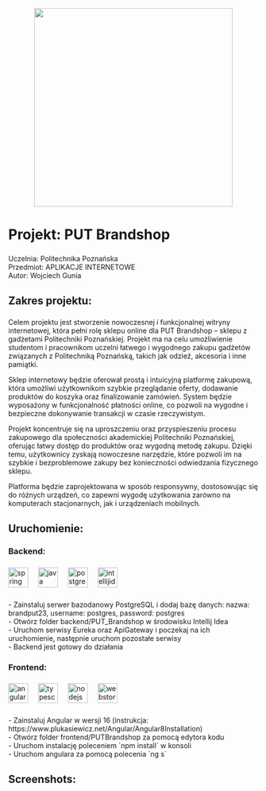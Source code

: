
<div align="center">
  <img height="400" src="https://github.com/wojciechgunia/PUT_Brandshop_PO/blob/main/Projekt.PNG"  />
</div>

###

<h1 align="left">Projekt: PUT Brandshop</h1>

###

<p align="left">Uczelnia: Politechnika Poznańska<br>Przedmiot: APLIKACJE INTERNETOWE<br>Autor: Wojciech Gunia</p>

###

<h2 align="left">Zakres projektu:</h2>

###

<p align="left">Celem projektu jest stworzenie nowoczesnej i funkcjonalnej witryny internetowej, która pełni rolę sklepu online dla PUT Brandshop – sklepu z gadżetami Politechniki Poznańskiej. Projekt ma na celu umożliwienie studentom i pracownikom uczelni łatwego i wygodnego zakupu gadżetów związanych z Politechniką Poznańską, takich jak odzież, akcesoria i inne pamiątki.</p>

<p align="left">Sklep internetowy będzie oferował prostą i intuicyjną platformę zakupową, która umożliwi użytkownikom szybkie przeglądanie oferty, dodawanie produktów do koszyka oraz finalizowanie zamówień. System będzie wyposażony w funkcjonalność płatności online, co pozwoli na wygodne i bezpieczne dokonywanie transakcji w czasie rzeczywistym.</p>

<p align="left">Projekt koncentruje się na uproszczeniu oraz przyspieszeniu procesu zakupowego dla społeczności akademickiej Politechniki Poznańskiej, oferując łatwy dostęp do produktów oraz wygodną metodę zakupu. Dzięki temu, użytkownicy zyskają nowoczesne narzędzie, które pozwoli im na szybkie i bezproblemowe zakupy bez konieczności odwiedzania fizycznego sklepu.</p>

<p align="left">Platforma będzie zaprojektowana w sposób responsywny, dostosowując się do różnych urządzeń, co zapewni wygodę użytkowania zarówno na komputerach stacjonarnych, jak i urządzeniach mobilnych.</p>

###

<h2 align="left">Uruchomienie:</h2>

###

<h3 align="left">Backend:</h3>

###

<div align="left">
  <img src="https://cdn.jsdelivr.net/gh/devicons/devicon/icons/spring/spring-original.svg" height="40" alt="spring logo"  />
  <img width="12" />
  <img src="https://cdn.jsdelivr.net/gh/devicons/devicon/icons/java/java-original.svg" height="40" alt="java logo"  />
  <img width="12" />
  <img src="https://cdn.jsdelivr.net/gh/devicons/devicon/icons/postgresql/postgresql-original.svg" height="40" alt="postgresql logo"  />
  <img width="12" />
  <img src="https://skillicons.dev/icons?i=idea" height="40" alt="intellijidea logo"  />
</div>

###

<p align="left">- Zainstaluj serwer bazodanowy PostgreSQL i dodaj bazę danych: nazwa: brandput23, username: postgres, password: postgres<br>- Otwórz folder backend/PUT_Brandshop w środowisku Intellij Idea<br>- Uruchom serwisy Eureka oraz ApiGateway i poczekaj na ich uruchomienie, następnie uruchom pozostałe serwisy<br>- Backend jest gotowy do działania</p>

###

<p align="left"></p>

###

<h3 align="left">Frontend:</h3>

###

<div align="left">
  <img src="https://cdn.jsdelivr.net/gh/devicons/devicon/icons/angularjs/angularjs-original.svg" height="40" alt="angularjs logo"  />
  <img width="12" />
  <img src="https://cdn.jsdelivr.net/gh/devicons/devicon/icons/typescript/typescript-original.svg" height="40" alt="typescript logo"  />
  <img width="12" />
  <img src="https://cdn.simpleicons.org/nodedotjs/339933" height="40" alt="nodejs logo"  />
  <img width="12" />
  <img src="https://skillicons.dev/icons?i=webstorm" height="40" alt="webstorm logo"  />
</div>

###

<p align="left">- Zainstaluj Angular w wersji 16 (instrukcja: https://www.plukasiewicz.net/Angular/Angular8Installation)<br>- Otwórz folder frontend/PUTBrandshop za pomocą edytora kodu<br>- Uruchom instalację poleceniem `npm install` w konsoli<br>- Uruchom angulara za pomocą polecenia `ng s`</p>

###

<h2 align="left">Screenshots:</h2>


